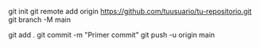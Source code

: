 git init
git remote add origin https://github.com/tuusuario/tu-repositorio.git
git branch -M main

git add .
git commit -m "Primer commit"
git push -u origin main
